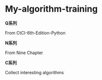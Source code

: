 # My-algorithm-training
**Q系列** 

From CtCI-6th-Edition-Python

**N系列**

From Nine Chapter

**C系列**

Collect interesting algorithms